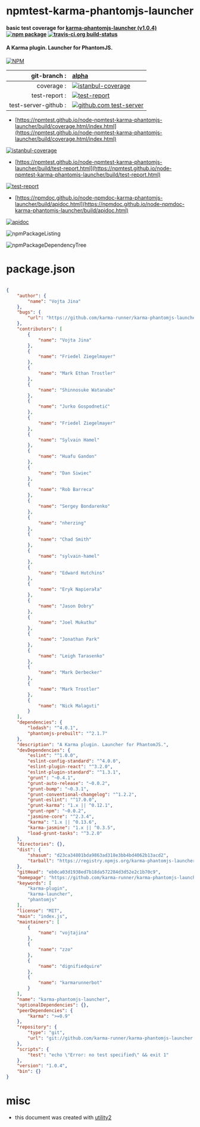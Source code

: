 # npmtest-karma-phantomjs-launcher

#### basic test coverage for  [karma-phantomjs-launcher (v1.0.4)](https://github.com/karma-runner/karma-phantomjs-launcher#readme)  [![npm package](https://img.shields.io/npm/v/npmtest-karma-phantomjs-launcher.svg?style=flat-square)](https://www.npmjs.org/package/npmtest-karma-phantomjs-launcher) [![travis-ci.org build-status](https://api.travis-ci.org/npmtest/node-npmtest-karma-phantomjs-launcher.svg)](https://travis-ci.org/npmtest/node-npmtest-karma-phantomjs-launcher)

#### A Karma plugin. Launcher for PhantomJS.

[![NPM](https://nodei.co/npm/karma-phantomjs-launcher.png?downloads=true&downloadRank=true&stars=true)](https://www.npmjs.com/package/karma-phantomjs-launcher)

| git-branch : | [alpha](https://github.com/npmtest/node-npmtest-karma-phantomjs-launcher/tree/alpha)|
|--:|:--|
| coverage : | [![istanbul-coverage](https://npmtest.github.io/node-npmtest-karma-phantomjs-launcher/build/coverage.badge.svg)](https://npmtest.github.io/node-npmtest-karma-phantomjs-launcher/build/coverage.html/index.html)|
| test-report : | [![test-report](https://npmtest.github.io/node-npmtest-karma-phantomjs-launcher/build/test-report.badge.svg)](https://npmtest.github.io/node-npmtest-karma-phantomjs-launcher/build/test-report.html)|
| test-server-github : | [![github.com test-server](https://npmtest.github.io/node-npmtest-karma-phantomjs-launcher/GitHub-Mark-32px.png)](https://npmtest.github.io/node-npmtest-karma-phantomjs-launcher/build/app/index.html) | | build-artifacts : | [![build-artifacts](https://npmtest.github.io/node-npmtest-karma-phantomjs-launcher/glyphicons_144_folder_open.png)](https://github.com/npmtest/node-npmtest-karma-phantomjs-launcher/tree/gh-pages/build)|

- [https://npmtest.github.io/node-npmtest-karma-phantomjs-launcher/build/coverage.html/index.html](https://npmtest.github.io/node-npmtest-karma-phantomjs-launcher/build/coverage.html/index.html)

[![istanbul-coverage](https://npmtest.github.io/node-npmtest-karma-phantomjs-launcher/build/screenCapture.buildCi.browser.%252Ftmp%252Fbuild%252Fcoverage.lib.html.png)](https://npmtest.github.io/node-npmtest-karma-phantomjs-launcher/build/coverage.html/index.html)

- [https://npmtest.github.io/node-npmtest-karma-phantomjs-launcher/build/test-report.html](https://npmtest.github.io/node-npmtest-karma-phantomjs-launcher/build/test-report.html)

[![test-report](https://npmtest.github.io/node-npmtest-karma-phantomjs-launcher/build/screenCapture.buildCi.browser.%252Ftmp%252Fbuild%252Ftest-report.html.png)](https://npmtest.github.io/node-npmtest-karma-phantomjs-launcher/build/test-report.html)

- [https://npmdoc.github.io/node-npmdoc-karma-phantomjs-launcher/build/apidoc.html](https://npmdoc.github.io/node-npmdoc-karma-phantomjs-launcher/build/apidoc.html)

[![apidoc](https://npmdoc.github.io/node-npmdoc-karma-phantomjs-launcher/build/screenCapture.buildCi.browser.%252Ftmp%252Fbuild%252Fapidoc.html.png)](https://npmdoc.github.io/node-npmdoc-karma-phantomjs-launcher/build/apidoc.html)

![npmPackageListing](https://npmtest.github.io/node-npmtest-karma-phantomjs-launcher/build/screenCapture.npmPackageListing.svg)

![npmPackageDependencyTree](https://npmtest.github.io/node-npmtest-karma-phantomjs-launcher/build/screenCapture.npmPackageDependencyTree.svg)



# package.json

```json

{
    "author": {
        "name": "Vojta Jina"
    },
    "bugs": {
        "url": "https://github.com/karma-runner/karma-phantomjs-launcher/issues"
    },
    "contributors": [
        {
            "name": "Vojta Jina"
        },
        {
            "name": "Friedel Ziegelmayer"
        },
        {
            "name": "Mark Ethan Trostler"
        },
        {
            "name": "Shinnosuke Watanabe"
        },
        {
            "name": "Jurko Gospodnetić"
        },
        {
            "name": "Friedel Ziegelmayer"
        },
        {
            "name": "Sylvain Hamel"
        },
        {
            "name": "Huafu Gandon"
        },
        {
            "name": "Dan Siwiec"
        },
        {
            "name": "Rob Barreca"
        },
        {
            "name": "Sergey Bondarenko"
        },
        {
            "name": "nherzing"
        },
        {
            "name": "Chad Smith"
        },
        {
            "name": "sylvain-hamel"
        },
        {
            "name": "Edward Hutchins"
        },
        {
            "name": "Eryk Napierała"
        },
        {
            "name": "Jason Dobry"
        },
        {
            "name": "Joel Mukuthu"
        },
        {
            "name": "Jonathan Park"
        },
        {
            "name": "Leigh Tarasenko"
        },
        {
            "name": "Mark Derbecker"
        },
        {
            "name": "Mark Trostler"
        },
        {
            "name": "Nick Malaguti"
        }
    ],
    "dependencies": {
        "lodash": "^4.0.1",
        "phantomjs-prebuilt": "^2.1.7"
    },
    "description": "A Karma plugin. Launcher for PhantomJS.",
    "devDependencies": {
        "eslint": "^1.0.0",
        "eslint-config-standard": "^4.0.0",
        "eslint-plugin-react": "^3.2.0",
        "eslint-plugin-standard": "^1.3.1",
        "grunt": "~0.4.1",
        "grunt-auto-release": "~0.0.2",
        "grunt-bump": "~0.3.1",
        "grunt-conventional-changelog": "^1.2.2",
        "grunt-eslint": "^17.0.0",
        "grunt-karma": "1.x || ^0.12.1",
        "grunt-npm": "~0.0.2",
        "jasmine-core": "^2.3.4",
        "karma": "1.x || ^0.13.6",
        "karma-jasmine": "1.x || ^0.3.5",
        "load-grunt-tasks": "^3.2.0"
    },
    "directories": {},
    "dist": {
        "shasum": "d23ca34801bda9863ad318e3bb4bd4062b13acd2",
        "tarball": "https://registry.npmjs.org/karma-phantomjs-launcher/-/karma-phantomjs-launcher-1.0.4.tgz"
    },
    "gitHead": "eb0ca03d1938ed7b18da572284d3d52e2c1b70c9",
    "homepage": "https://github.com/karma-runner/karma-phantomjs-launcher#readme",
    "keywords": [
        "karma-plugin",
        "karma-launcher",
        "phantomjs"
    ],
    "license": "MIT",
    "main": "index.js",
    "maintainers": [
        {
            "name": "vojtajina"
        },
        {
            "name": "zzo"
        },
        {
            "name": "dignifiedquire"
        },
        {
            "name": "karmarunnerbot"
        }
    ],
    "name": "karma-phantomjs-launcher",
    "optionalDependencies": {},
    "peerDependencies": {
        "karma": ">=0.9"
    },
    "repository": {
        "type": "git",
        "url": "git://github.com/karma-runner/karma-phantomjs-launcher.git"
    },
    "scripts": {
        "test": "echo \"Error: no test specified\" && exit 1"
    },
    "version": "1.0.4",
    "bin": {}
}
```



# misc
- this document was created with [utility2](https://github.com/kaizhu256/node-utility2)
